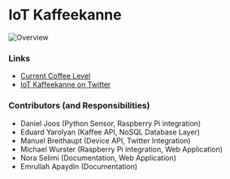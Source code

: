 
# IoT Kaffeekanne

![Overview](http://rawgit.com/miwurster/msc-iot-kaffeekanne/master/overview.svg)

### Links

* [Current Coffee Level](https://kaffeekanne1.eu-gb.mybluemix.net)
* [IoT Kaffeekanne on Twitter](https://twitter.com/kaffeekanne1)

### Contributors (and Responsibilities)

* Daniel Joos (Python Sensor, Raspberry Pi integration)
* Eduard Yarolyan (Kaffee API, NoSQL Database Layer)
* Manuel Breithaupt (Device API, Twitter Integration)
* Michael Wurster (Raspberry Pi integration, Web Application)
* Nora Selimi (Documentation, Web Application)
* Emrullah Apaydin (Documentation)
